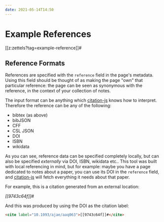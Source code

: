 ```yaml
---
date: 2021-05-14T14:50
---
```

# Example References

[[z:zettels?tag=example-reference]]#

## Reference Formats

References are specified with the `reference` field in the page's metadata.
Using this field should be thought of as making the page "own" that particular reference: the page can be seen as synonymous with the reference, in the context of your collection of notes.

The input format can be anything which [citation-js](https://citation.js.org) knows how to interpret.
Therefore the reference can be any of the following:

- bibtex (as above)
- bibJSON
- CFF
- CSL JSON
- DOI
- ISBN
- wikidata

As you can see, reference data can be specified completely locally, but can also be specified _externally_ via DOI, ISBN, wikidata etc..
This tool was built with local referencing in mind, but for example: maybe you have a page dedicated to notes about a paper, you can use its DOI in the `reference` field, and [citation-js](https://citation.js.org) will fetch everything it needs about that paper.

For example, this is a citation generated from an external location:

<cite label="10.1093/ajae/aaq063">[[9743c64f]]#</cite>

And this was produced by using the DOI as the citation label:

```html
<cite label="10.1093/ajae/aaq063">[[9743c64f]]#</cite>
```
